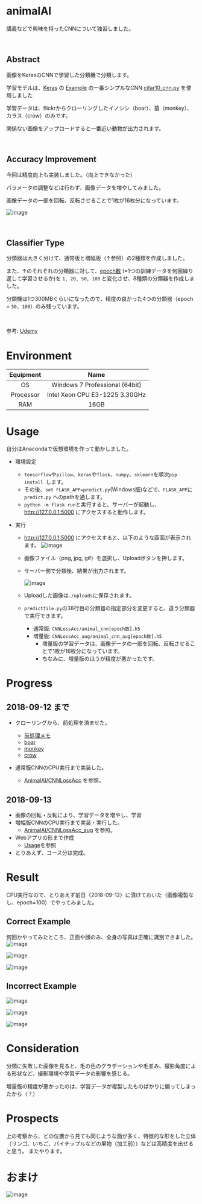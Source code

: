# animalAI
講義などで興味を持ったCNNについて独習しました。

<br />

## Abstract
画像をKerasのCNNで学習した分類機で分類します。

学習モデルは、[Keras](https://keras.io/getting-started/sequential-model-guide/) の [Example](https://github.com/keras-team/keras/tree/master/examples) の一番シンプルなCNN [cifar10_cnn.py](https://github.com/keras-team/keras/blob/master/examples/cifar10_cnn.py) を使用しました


学習データは、flickrからクローリングしたイノシシ（boar）、猿（monkey）、カラス（crow）のみです。

関係ない画像をアップロードすると一番近い動物が出力されます。

<br />

## Accuracy Improvement
今回は精度向上も実装しました。（向上できなかった）

パラメータの調整などは行わず、画像データを増やしてみました。

画像データの一部を回転、反転させることで1枚が16枚分になっています。

![image](https://github.com/hysy/animalAI/blob/master/_etc/%E5%8F%8D%E8%BB%A2.PNG)

<br />

## Classifier Type
分類器は大きく分けて、通常版と増幅版（↑参照）の2種類を作成しました。

また、↑のそれぞれの分類器に対して、[epoch数](http://st-hakky.hatenablog.com/entry/2017/01/17/165137) (=1つの訓練データを何回繰り返して学習させるか)を `1, 20, 50, 100` と変化させ、8種類の分類器を作成しました。

分類機は1つ300MBぐらいになったので、精度の良かった4つの分類器（epoch = `50, 100`）のみ残っています。

<br />

参考: [Udemy](https://www.udemy.com/tensorflow-advanced/)

# Environment

| Equipment | Name |
|:-:|:-:|
| OS | Windows 7 Professional (64bit) |
| Processor | Intel Xeon CPU E3-1225 3.30GHz |
| RAM | 16GB | 


# Usage
自分はAnacondaで仮想環境を作って動かしました。

- 環境設定
  - `tensorflow`や`pillow`、`keras`や`flask`、`numpy`、`sklearn`を順次`pip install `します。
  - その後、`set FLASK_APP=predict.py`(Windows版)などで、`FLASK_APP`に`predict.py` へのpathを通します。
  - `python -m flask run`と実行すると、サーバーが起動し、http://127.0.0.1:5000 にアクセスすると動作します。

- 実行
  - http://127.0.0.1:5000 にアクセスすると、以下のような画面が表示されます。
    ![image](https://github.com/hysy/animalAI/blob/master/_etc/%E5%AE%9F%E8%A1%8C%E7%94%BB%E9%9D%A21.PNG)
  - 画像ファイル（png, jpg, gif）を選択し、Uploadボタンを押します。
  - サーバー側で分類後、結果が出力されます。
  
    ![image](https://github.com/hysy/animalAI/blob/master/_etc/%E5%AE%9F%E8%A1%8C%E7%94%BB%E9%9D%A22-boar.PNG)
  - Uploadした画像は`./uploads`に保存されます。
  - `predictfile.py`の38行目の分類器の指定部分を変更すると、違う分類器で実行できます。
    - 通常版: `CNNLossAcc/animal_cnn[epoch数].h5`
    - 増量版: `CNNLossAcc_aug/animal_cnn_aug[epoch数].h5`
      - 増量版の学習データは、画像データの一部を回転、反転させることで1枚が16枚分になっています。
      - ちなみに、増量版のほうが精度が悪かったです。
    
# Progress
## 2018-09-12 まで
- クローリングから、前処理を済ませた。
  - [前処理メモ](https://github.com/hysy/animalAI/blob/master/_etc/%E5%89%8D%E5%87%A6%E7%90%86%E3%83%A1%E3%83%A2.txt)
  - [boar](https://github.com/hysy/animalAI/tree/master/boar)
  - [monkey](https://github.com/hysy/animalAI/tree/master/monkey)
  - [crow](https://github.com/hysy/animalAI/tree/master/crow)

- 通常版CNNのCPU実行まで実装した。
  - [AnimalAI/CNNLossAcc](https://github.com/hysy/animalAI/tree/master/CNNLossAcc) を参照。

## 2018-09-13
- 画像の回転・反転により、学習データを増やし、学習
- 増幅版CNNのCPU実行まで実装・実行した。
  - [AnimalAI/CNNLossAcc_aug](https://github.com/hysy/animalAI/tree/master/CNNLossAcc_aug) を参照。
- Webアプリの形まで作成
  - [Usage](https://github.com/hysy/animalAI#usage)を参照
- とりあえず、コース分は完成。


# Result
CPU実行なので、とりあえず前日（2018-09-12）に漬けておいた（画像複製なし、epoch=100）でやってみました。

## Correct Example

何回かやってみたところ、正面や顔のみ、全身の写真は正確に識別できました。
![image](https://github.com/hysy/animalAI/blob/master/_etc/%E5%AE%9F%E8%A1%8C%E7%94%BB%E9%9D%A22-boar.PNG)

![image](https://github.com/hysy/animalAI/blob/master/_etc/%E5%AE%9F%E8%A1%8C%E7%94%BB%E9%9D%A22-monkey.PNG)

![image](https://github.com/hysy/animalAI/blob/master/_etc/%E5%AE%9F%E8%A1%8C%E7%94%BB%E9%9D%A22-crow.PNG)

## Incorrect Example

![image](https://github.com/hysy/animalAI/blob/master/_etc/%E5%AE%9F%E8%A1%8C%E7%94%BB%E9%9D%A23-boar.PNG)

![image](https://github.com/hysy/animalAI/blob/master/_etc/%E5%AE%9F%E8%A1%8C%E7%94%BB%E9%9D%A23-monkey.PNG)

![image](https://github.com/hysy/animalAI/blob/master/_etc/%E5%AE%9F%E8%A1%8C%E7%94%BB%E9%9D%A23-crow.PNG)

# Consideration
分類に失敗した画像を見ると、毛の色のグラデーションや毛並み、撮影角度による形状など、撮影環境や学習データの影響を感じる。

増量版の精度が悪かったのは、学習データが複製したものばかりに偏ってしまったから（？）

# Prospects
上の考察から、どの位置から見ても同じような面が多く、特徴的な形をした立体（リンゴ、いちご、パイナップルなどの果物（加工前））などは高精度を出せると思う。
またやります。


# おまけ
![image](https://github.com/hysy/animalAI/blob/master/_etc/%E5%AE%9F%E8%A1%8C%E7%B5%90%E6%9E%9C4-Nanachi.PNG)
